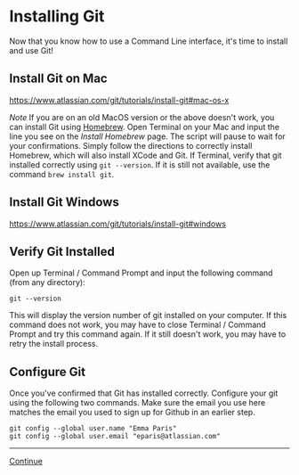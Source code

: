 # Installing Git

Now that you know how to use a Command Line interface, it's time to install and use Git!

## Install Git on Mac

<https://www.atlassian.com/git/tutorials/install-git#mac-os-x>

*Note* If you are on an old MacOS version or the above doesn't work, you can install Git using [Homebrew](https://brew.sh/). Open Terminal on your Mac and input the line you see on the *Install Homebrew* page. The script will pause to wait for your confirmations. Simply follow the directions to correctly install Homebrew, which will also install XCode and Git. If Terminal, verify that git installed correctly using `git --version`. If it is still not available, use the command `brew install git`.

## Install Git Windows

<https://www.atlassian.com/git/tutorials/install-git#windows>

## Verify Git Installed

Open up Terminal / Command Prompt and input the following command (from any directory):

```unix
git --version
```

This will display the version number of git installed on your computer. If this command does not work, you may have to close Terminal / Command Prompt and try this command again. If it still doesn't work, you may have to retry the install process.

## Configure Git

Once you've confirmed that Git has installed correctly. Configure your git using the following two commands. Make sure the email you use here matches the email you used to sign up for Github in an earlier step.

```unix
git config --global user.name "Emma Paris"
git config --global user.email "eparis@atlassian.com"
```

---

[Continue](./06_git_cli.md)
